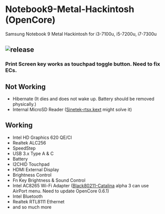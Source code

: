 # Notebook9-Metal-Hackintosh (OpenCore)
Samsung Notebook 9 Metal Hackintosh
for i3-7100u, i5-7200u, i7-7300u

![release](https://img.shields.io/badge/download-release-blue.svg)
-----


### Print Screen key works as touchpad toggle button. Need to fix ECs.

## Not Working

- Hibernate (It dies and does not wake up. Battery should be removed physically.)
- Internal MicroSD Reader ([Sinetek-rtsx.kext](https://github.com/cholonam/Sinetek-rtsx) might solve it)

## Working

- Intel HD Graphics 620 QE/CI
- Realtek ALC256
- SpeedStep
- USB 3.x Type A & C
- Battery
- I2CHID Touchpad
- HDMI External Display
- Brightness Control
- Fn Key Brightness & Sound Control
- Intel AC8265 Wi-Fi Adapter ([Black80211-Catalina](https://github.com/usr-sse2/Black80211-Catalina) alpha 3 can use AirPort menu. Need to update OpenCore 0.6.1)
- Intel Bluetooth
- Realtek RTL8111 Ethernet
- and so much more
